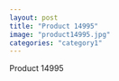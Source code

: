 ```yaml
---
layout: post
title: "Product 14995"
image: "product14995.jpg"
categories: "category1"
---
```

Product 14995
